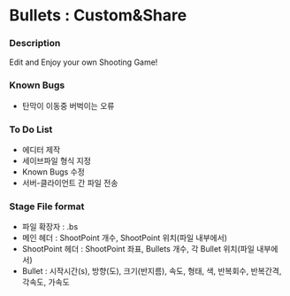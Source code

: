Bullets : Custom&Share
=============
<h3>
	Description
</h3>
Edit and Enjoy your own Shooting Game!

<h3>Known Bugs</h3>
<ul>
        <li>탄막이 이동중 버벅이는 오류</li>
</ul>
<h3>To Do List</h3>
<ul>
        <li>에디터 제작</li>
        <li>세이브파일 형식 지정</li>
        <li>Known Bugs 수정</li>
        <li>서버-클라이언트 간 파일 전송</li>
</ul>

<h3>Stage File format</h3>
<ul>
        <li>파일 확장자 : .bs</li>
        <li>메인 헤더 : ShootPoint 개수, ShootPoint 위치(파일 내부에서)</li>
        <li>ShootPoint 헤더 : ShootPoint 좌표, Bullets 개수, 각 Bullet 위치(파일 내부에서)</li>
        <li>Bullet : 시작시간(s), 방향(도), 크기(반지름), 속도, 형태, 색, 반복회수, 반복간격, 각속도, 가속도</li>
</ul>
